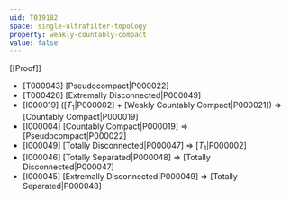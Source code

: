 ```yaml
---
uid: T019182
space: single-ultrafilter-topology
property: weakly-countably-compact
value: false
---
```

[[Proof]]

* [T000943] [Pseudocompact|P000022]
* [T000426] [Extremally Disconnected|P000049]
* [I000019] ([$T_1$|P000002] + [Weakly Countably Compact|P000021]) => [Countably Compact|P000019]
* [I000004] [Countably Compact|P000019] => [Pseudocompact|P000022]
* [I000049] [Totally Disconnected|P000047] => [$T_1$|P000002]
* [I000046] [Totally Separated|P000048] => [Totally Disconnected|P000047]
* [I000045] [Extremally Disconnected|P000049] => [Totally Separated|P000048]

